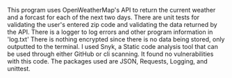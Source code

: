 
This program uses OpenWeatherMap's API to return the current weather and a forcast for each of the next two days. 
There are unit tests for validating the user's entered zip code and validating the data returned by the API. 
There is a logger to log errors and other program information in 'log.txt'
There is nothing encrypted since there is no data being stored, only outputted to the terminal. 
I used Snyk, a Static code analysis tool that can be used through either GitHub or cli scanning. It found no vulnerabilities with this code. 
The packages used are JSON, Requests, Logging, and unittest. 
